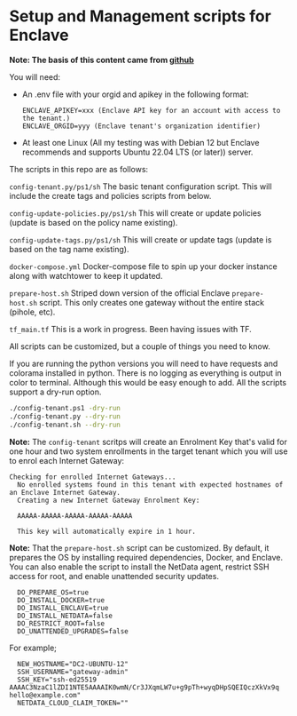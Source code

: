 # Setup and Management scripts for Enclave

__Note: The basis of this content came from [github](https://github.com/enclave-networks/internet-gateway)__

You will need:

- An .env file with your orgid and apikey in the following format:

      ENCLAVE_APIKEY=xxx (Enclave API key for an account with access to the tenant.)
      ENCLAVE_ORGID=yyy (Enclave tenant's organization identifier)

- At least one Linux (All my testing was with Debian 12 but Enclave recommends and supports Ubuntu 22.04 LTS (or later)) server.

The scripts in this repo are as follows:

`config-tenant.py/ps1/sh`     The basic tenant configuration script. This will include the create tags and policies scripts from below.

`config-update-policies.py/ps1/sh`     This will create or update policies (update is based on the policy name existing).

`config-update-tags.py/ps1/sh`     This will create or update tags (update is based on the tag name existing).

`docker-compose.yml`     Docker-compose file to spin up your docker instance along with watchtower to keep it updated.

`prepare-host.sh`     Striped down version of the official Enclave `prepare-host.sh` script.  This only creates one gateway without the entire stack (pihole, etc).

`tf_main.tf`     This is a work in progress.  Been having issues with TF.

All scripts can be customized, but a couple of things you need to know.

If you are running the python versions you will need to have requests and colorama installed in python.
There is no logging as everything is output in color to terminal. Although this would be easy enough to add.
All the scripts support a dry-run option.

```bash
./config-tenant.ps1 -dry-run
./config-tenant.py --dry-run
./config-tenant.sh --dry-run
```

__Note:__ The `config-tenant` scritps will create an Enrolment Key that's valid for one hour and two system enrollments in the target tenant which you will use to enrol each Internet Gateway:

```shell
Checking for enrolled Internet Gateways...
  No enrolled systems found in this tenant with expected hostnames of an Enclave Internet Gateway.
  Creating a new Internet Gateway Enrolment Key:

  AAAAA-AAAAA-AAAAA-AAAAA-AAAAA

  This key will automatically expire in 1 hour.
```

__Note:__ That the `prepare-host.sh` script can be customized. By default, it prepares the OS by installing required dependencies, Docker, and Enclave. You can also enable the script to install the NetData agent, restrict SSH access for root, and enable unattended security updates.

```shell
  DO_PREPARE_OS=true
  DO_INSTALL_DOCKER=true
  DO_INSTALL_ENCLAVE=true
  DO_INSTALL_NETDATA=false
  DO_RESTRICT_ROOT=false
  DO_UNATTENDED_UPGRADES=false
```

For example;

```shell
  NEW_HOSTNAME="DC2-UBUNTU-12"
  SSH_USERNAME="gateway-admin"
  SSH_KEY="ssh-ed25519 AAAAC3NzaC1lZDI1NTE5AAAAIK0wmN/Cr3JXqmLW7u+g9pTh+wyqDHpSQEIQczXkVx9q hello@example.com"
  NETDATA_CLOUD_CLAIM_TOKEN=""
```
